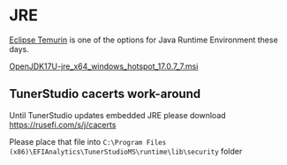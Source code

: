 # JRE

[Eclipse Temurin](https://adoptium.net/temurin/releases/) is one of the options for Java Runtime Environment these days.

[OpenJDK17U-jre_x64_windows_hotspot_17.0.7_7.msi](https://github.com/adoptium/temurin17-binaries/releases/download/jdk-17.0.7%2B7/OpenJDK17U-jre_x64_windows_hotspot_17.0.7_7.msi)

## TunerStudio cacerts work-around

Until TunerStudio updates embedded JRE please download https://rusefi.com/s/j/cacerts

Please place that file into ``C:\Program Files (x86)\EFIAnalytics\TunerStudioMS\runtime\lib\security`` folder